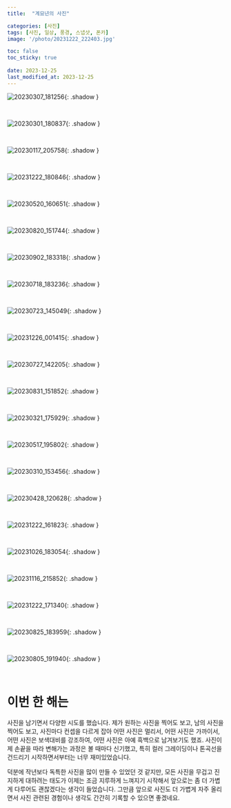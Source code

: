 ```yaml
---
title:  "계묘년의 사진"

categories: [사진]
tags: [사진, 일상, 풍경, 스냅샷, 폰카]
image: '/photo/20231222_222403.jpg'

toc: false
toc_sticky: true
 
date: 2023-12-25
last_modified_at: 2023-12-25
---
```


![20230307_181256](/photo/20230307_181256.jpg){: .shadow }

<br>

![20230301_180837](/photo/20230301_180837.jpg){: .shadow }

<!--<br>

![20230310_142803](/photo/20230310_142803.jpg){: .shadow }-->

<br>

![20230117_205758](/photo/20230117_205758.jpg){: .shadow }

<br>

![20231222_180846](/photo/20231222_180846.jpg){: .shadow }

<br>

![20230520_160651](/photo/20230520_160651.jpg){: .shadow }

<br>

![20230820_151744](/photo/20230820_151744.jpg){: .shadow }

<br>

![20230902_183318](/photo/20230902_183318.jpg){: .shadow }

<br>

![20230718_183236](/photo/20230718_183236.jpg){: .shadow }

<!--<br>

![20230428_022124](/photo/20230428_022124.jpg){: .shadow }-->

<br>

![20230723_145049](/photo/20230723_145049.jpg){: .shadow }

<br>

![20231226_001415](/photo/20231226_001415.jpg){: .shadow }

<br>

![20230727_142205](/photo/20230727_142205.jpg){: .shadow }

<br>

![20230831_151852](/photo/20230831_151852.jpg){: .shadow }

<br>

![20230321_175929](/photo/20230321_175929.jpg){: .shadow }

<br>

![20230517_195802](/photo/20230517_195802.jpg){: .shadow }

<br>

![20230310_153456](/photo/20230310_153456.jpg){: .shadow }

<br>

![20230428_120628](/photo/20230428_120628.jpg){: .shadow }

<br>

![20231222_161823](/photo/20231222_161823.jpg){: .shadow }

<br>

![20231026_183054](/photo/20231026_183054.jpg){: .shadow }

<br>

![20231116_215852](/photo/20231116_215852.jpg){: .shadow }

<br>

<!--여기부터는 세로 사진-->

![20231222_171340](/photo/20231222_171340.jpg){: .shadow }

<br>

![20230825_183959](/photo/20230825_183959.jpg){: .shadow }

<br>

![20230805_191940](/photo/20230805_191940.jpg){: .shadow }

<!--<br>

![20230429_121620](/photo/20230429_121620.jpg){: .shadow }-->

<br>

# **이번 한 해는**

사진을 남기면서 다양한 시도를 했습니다. 제가 원하는 사진을 찍어도 보고, 남의 사진을 찍어도 보고, 사진마다 컨셉을 다르게 잡아 어떤 사진은 멀리서, 어떤 사진은 가까이서, 어떤 사진은 보색대비를 강조하여, 어떤 사진은 아예 흑백으로 남겨보기도 했죠. 사진이 제 손끝을 따라 변해가는 과정은 볼 때마다 신기했고, 특히 컬러 그레이딩이나 톤곡선을 건드리기 시작하면서부터는 너무 재미있었습니다.

덕분에 작년보다 독특한 사진을 많이 만들 수 있었던 것 같지만, 모든 사진을 무겁고 진지하게 대하려는 태도가 이제는 조금 지루하게 느껴지기 시작해서 앞으로는 좀 더 가볍게 다루어도 괜찮겠다는 생각이 들었습니다. 그만큼 앞으로 사진도 더 가볍게 자주 올리면서 사진 관련된 경험이나 생각도 간간히 기록할 수 있으면 좋겠네요.

<!--새로운 사진을 만들고 싶었습니다. 특별히 기억에 남는 사진 말이죠. 평소 찾아보는 다른 사람들의 사진을 보면서 느끼던 아름다움이 나에게도 있으면 좋겠다는 생각을 했습니다.-->